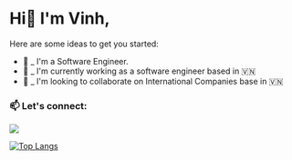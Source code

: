 # Hi👋 I'm Vinh,

Here are some ideas to get you started:

- 🌱  _  I'm a Software Engineer.
- 🎯  _  I'm currently working as a software engineer based in 🇻🇳
- 👀  _  I'm looking to collaborate on International Companies base in 🇻🇳



<!--- ![Vinh's GitHub stats](https://github-readme-stats.vercel.app/api?username=jvinhit&count_private=true&theme=radical&show_icons=true) --> 
### 📫 Let's connect:

[![](https://img.shields.io/badge/linkedin-%230077B5.svg?&style=for-the-badge&logo=linkedin&logoColor=white0e76a8)](https://www.linkedin.com/in/jvinhit)


[![Top Langs](https://github-readme-stats.vercel.app/api/top-langs?username=jvinhit&show_icons=true&theme=radical)](https://github.com/jvinhit)

